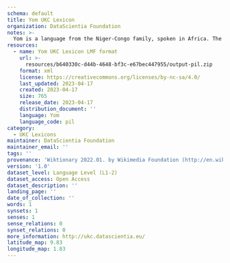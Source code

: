 ```yaml
---
schema: default
title: Yom UKC Lexicon
organization: DataScientia Foundation
notes: >-
  Yom is a language from the Niger-Congo family, spoken in Africa. The UKC Lexicon of Yom is represented as a lexico-semantic network. It consists of words, word senses, synsets, as well as sense-level and synset-level relationships.
resources:
  - name: Yom UKC Lexicon LMF format
    url: >-
      resources/b640330c-d44b-4648-bf3c-e67bec447955/output-pil.zip
    format: xml
    license: https://creativecommons.org/licenses/by-nc-sa/4.0/
    last_updated: 2023-04-17
    created: 2023-04-17
    size: 765
    release_date: 2023-04-17
    distribution_document: ''
    language: Yom
    language_code: pil
category:
  - UKC Lexicons
maintainer: DataScientia Foundation
maintainer_email: ''
tags: ''
provenance: 'Wiktionary 2022.01. by Wikimedia Foundation (http://en.wiktionary.org); Princeton WordNet 2.1 by Princeton University (https://wordnet.princeton.edu)'
version: '1.0'
dataset_level: Language Level (L1-2)
dataset_access: Open Access
dataset_description: ''
landing_page: ''
date_of_collection: ''
words: 1
synsets: 1
senses: 1
sense_relations: 0
synset_relations: 0
more_information: http://ukc.datascientia.eu/
latitude_map: 9.83
longitude_map: 1.83
---
```

